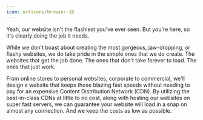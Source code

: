 ```yaml
---
icon: octicons/browser-16
---
```


Yeah, our website isn't the flashiest you've ever seen. But you're here, so it's clearly doing the job it needs.

While we don't boast about creating the most gorgeous, jaw-dropping, or flashy websites, we do take pride in the simple ones that we do create. The websites that get the job done. The ones that don't take forever to load. The ones that just work.

From online stores to personal websites, corporate to commercial, we'll design a website that keeps those blazing fast speeds without needing to pay for an expensive Content Distribution Network (CDN). By utilizing the best-in-class CDNs at little to no cost, along with hosting our websites on super fast servers, we can guarantee your website will load in a snap on almost any connection. And we keep the costs as low as possible.